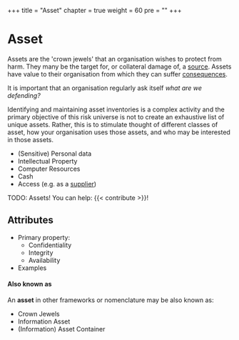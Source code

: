 +++
title = "Asset"
chapter = true
weight = 60
pre = ""
+++

# Asset

Assets are the 'crown jewels' that an organisation wishes to protect from harm. They many be the target for, or collateral damage of, a [source](/source/). Assets have value to their organisation from which they can suffer [consequences](/consequence/).

It is important that an organisation regularly ask itself _what are we defending?_

Identifying and maintaining asset inventories is a complex activity and the primary objective of this risk universe is not to create an exhaustive list of unique assets. Rather, this is to stimulate thought of different classes of asset, how your organisation uses those assets, and who may be interested in those assets.

- (Sensitive) Personal data
- Intellectual Property
- Computer Resources
- Cash
- Access (e.g. as a [supplier](/source/supplier))

TODO: Assets! You can help: {{< contribute >}}!

## Attributes

- Primary property:
  - Confidentiality
  - Integrity
  - Availability
- Examples

#### Also known as

An **asset** in other frameworks or nomenclature may be also known as:

- Crown Jewels
- Information Asset
- (Information) Asset Container
